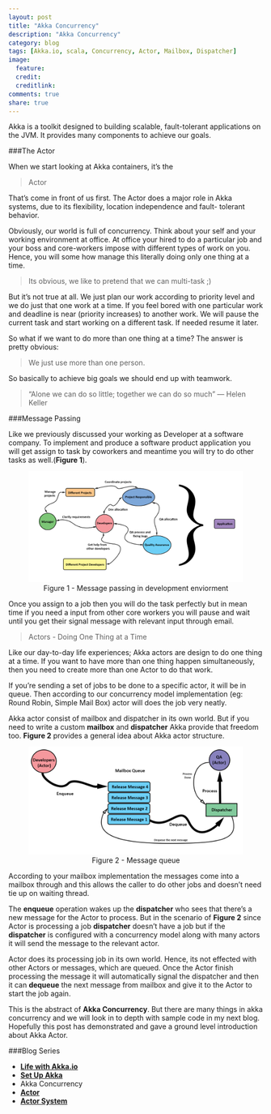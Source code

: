 ```yaml
---
layout: post
title: "Akka Concurrency"
description: "Akka Concurrency"
category: blog
tags: [Akka.io, scala, Concurrency, Actor, Mailbox, Dispatcher]
image:
  feature:
  credit:
  creditlink:
comments: true
share: true
---
```


Akka is a toolkit designed to building scalable, fault-tolerant applications on the JVM. It provides many components to achieve our goals.

###The Actor

When we start looking at Akka containers, it’s the

> Actor

That’s come in front of us first. The Actor does a major role in Akka systems, due to its flexibility, location independence and fault- tolerant behavior.

Obviously, our world is full of concurrency. Think about your self and your working environment at office. At office your hired to do a particular job and your boss and core-workers impose with different types of work on you. Hence, you will some how manage this literally doing only one thing at a time.

> Its obvious, we like to pretend that we can multi-task ;)

But it’s not true at all. We just plan our work according to priority level and we do just that one work at a time. If you feel bored with one particular work and deadline is near (priority increases) to another work. We will pause the current task and start working on a different task. If needed resume it later.

So what if we want to do more than one thing at a time? The answer is pretty obvious:

> We just use more than one person.

So basically to achieve big goals we should end up with teamwork.

> “Alone we can do so little; together we can do so much” ― Helen Keller

###Message Passing

Like we previously discussed your working as Developer at a software company. To implement and produce a software product application you will get assign to task by coworkers and meantime you will try to do other tasks as well.(**Figure 1**).

<figure style="text-align: center;">
  <a href="/blog/akka-blog-series/akka-actor-message passing.png"><img src="/blog/akka-blog-series/akka-actor-message passing.png" alt="image"></a>
  <figcaption>Figure 1 - Message passing in development enviorment</figcaption>
</figure>


Once you assign to a job then you will do the task perfectly but in mean time if you need a input from other core workers you will pause and wait until you get their signal message with relevant input through email.

> Actors - Doing One Thing at a Time

Like our day-to-day life experiences; Akka actors are design to do one thing at a time. If you want to have more than one thing happen simultaneously, then you need to create more than one Actor to do that work.

If you’re sending a set of jobs to be done to a specific actor, it will be in queue. Then according to our concurrency model implementation (eg: Round Robin, Simple Mail Box) actor will does the job very neatly.

Akka actor consist of mailbox and dispatcher in its own world. But if you need to write a custom **mailbox** and **dispatcher** Akka provide that freedom too. **Figure 2** provides a general idea about Akka actor structure.

<figure style="text-align: center;">
  <a href="/blog/akka-blog-series/akka-queue.png"><img src="/blog/akka-blog-series/akka-queue.png" alt="image"></a>
  <figcaption>Figure 2 - Message queue</figcaption>
</figure>

According to your mailbox implementation the messages come into a mailbox through and this allows the caller to do other jobs and doesn’t need tie up on waiting thread.

The **enqueue** operation wakes up the **dispatcher** who sees that there’s a new message for the Actor to process. But in the scenario of **Figure 2** since Actor is processing a job **dispatcher** doesn’t have a job but if the **dispatcher** is configured with a concurrency model along with many actors it will send the message to the relevant actor.

Actor does its processing job in its own world. Hence, its not effected with other Actors or messages, which are queued. Once the Actor finish processing the message it will automatically signal the dispatcher and then it can **dequeue** the next message from mailbox and give it to the Actor to start the job again.

This is the abstract of **Akka Concurrency**. But there are many things in akka concurrency and we will look in to depth with sample code in my next blog. Hopefully this post has demonstrated and gave a ground level introduction about Akka Actor.



###Blog Series
* [**Life with Akka.io**](/articles/life-with-akka/)
* [**Set Up Akka**](/blog/set-up-akka/)
* Akka Concurrency
* [**Actor**](/blog/actor/)
* [**Actor System**](/blog/actor-system/)
